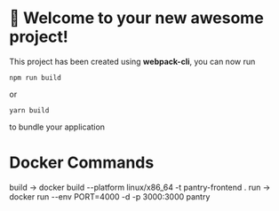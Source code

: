 # 🚀 Welcome to your new awesome project!

This project has been created using **webpack-cli**, you can now run

```
npm run build
```

or

```
yarn build
```

to bundle your application

# Docker Commands

build -> docker build --platform linux/x86_64 -t pantry-frontend .
run -> docker run --env PORT=4000 -d -p 3000:3000 pantry
